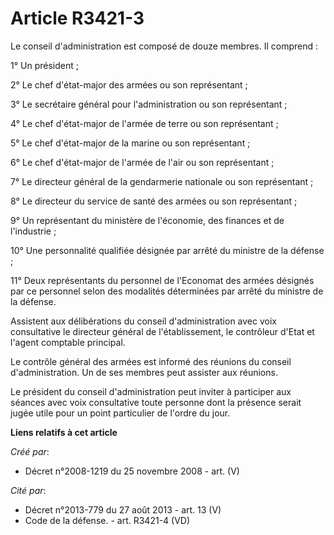 # Article R3421-3

Le conseil d'administration est composé de douze membres. Il comprend :

1° Un président ;

2° Le chef d'état-major des armées ou son représentant ;

3° Le secrétaire général pour l'administration ou son représentant ;

4° Le chef d'état-major de l'armée de terre ou son représentant ;

5° Le chef d'état-major de la marine ou son représentant ;

6° Le chef d'état-major de l'armée de l'air ou son représentant ;

7° Le directeur général de la gendarmerie nationale ou son représentant ;

8° Le directeur du service de santé des armées ou son représentant ;

9° Un représentant du ministère de l'économie, des finances et de l'industrie ;

10° Une personnalité qualifiée désignée par arrêté du ministre de la défense ;

11° Deux représentants du personnel de l'Economat des armées désignés par ce personnel selon des modalités déterminées par
arrêté du ministre de la défense.

Assistent aux délibérations du conseil d'administration avec voix consultative le directeur général de l'établissement, le
contrôleur d'Etat et l'agent comptable principal.

Le contrôle général des armées est informé des réunions du conseil d'administration. Un de ses membres peut assister aux
réunions.

Le président du conseil d'administration peut inviter à participer aux séances avec voix consultative toute personne dont la
présence serait jugée utile pour un point particulier de l'ordre du jour.

**Liens relatifs à cet article**

_Créé par_:

  - Décret n°2008-1219 du 25 novembre 2008 - art. (V)

_Cité par_:

  - Décret n°2013-779 du 27 août 2013 - art. 13 (V)
  - Code de la défense. - art. R3421-4 (VD)
